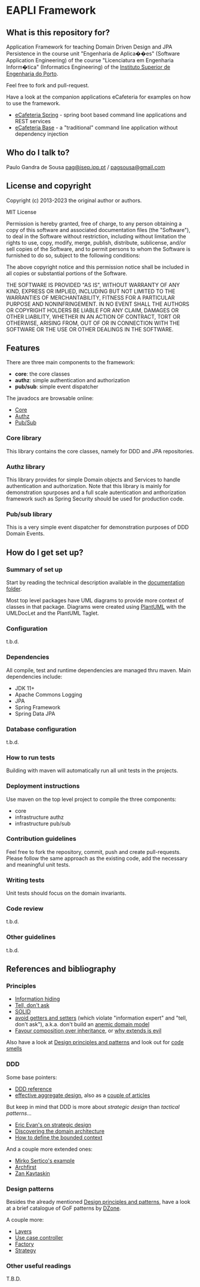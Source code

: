 # EAPLI Framework

## What is this repository for?

Application Framework for teaching Domain Driven Design and JPA Persistence in 
the course unit "Engenharia de Aplica��es" (Software Application Engineering) of 
the course "Licenciatura em Engenharia Inform�tica" (Informatics Engineering) of 
the [Instituto Superior de Engenharia do Porto](http://www.isep.ipp.pt).

Feel free to fork and pull-request.

Have a look at the companion applications eCafeteria for examples on how to use the framework.

- [eCafeteria Spring](https://bitbucket.org/pag_isep/ecafeteria-spring) - spring boot based command line applications and REST services
- [eCafeteria Base](https://bitbucket.org/pag_isep/ecafeteria-base) - a "traditional" command line application without dependency injection

## Who do I talk to?

Paulo Gandra de Sousa [pag@isep.ipp.pt](emailto:pag@isep.ipp.pt) / [pagsousa@gmail.com](emailto:pagsousa@gmail.com)

## License and copyright

Copyright (c) 2013-2023 the original author or authors.

MIT License

Permission is hereby granted, free of charge, to any person obtaining a copy
of this software and associated documentation files (the "Software"), to deal
in the Software without restriction, including without limitation the rights
to use, copy, modify, merge, publish, distribute, sublicense, and/or sell
copies of the Software, and to permit persons to whom the Software is
furnished to do so, subject to the following conditions:

The above copyright notice and this permission notice shall be included in all
copies or substantial portions of the Software.

THE SOFTWARE IS PROVIDED "AS IS", WITHOUT WARRANTY OF ANY KIND, EXPRESS OR
IMPLIED, INCLUDING BUT NOT LIMITED TO THE WARRANTIES OF MERCHANTABILITY,
FITNESS FOR A PARTICULAR PURPOSE AND NONINFRINGEMENT. IN NO EVENT SHALL THE
AUTHORS OR COPYRIGHT HOLDERS BE LIABLE FOR ANY CLAIM, DAMAGES OR OTHER
LIABILITY, WHETHER IN AN ACTION OF CONTRACT, TORT OR OTHERWISE, ARISING FROM,
OUT OF OR IN CONNECTION WITH THE SOFTWARE OR THE USE OR OTHER DEALINGS IN THE
SOFTWARE.

## Features

There are three main components to the framework:

- **core**: the core classes
- **authz**: simple authentication and authorization
- **pub/sub**: simple event dispatcher

The javadocs are browsable online:

- [Core](https://pagsousa.bitbucket.io/13.1/eapli.framework.core/)
- [Authz](https://pagsousa.bitbucket.io/13.0/eapli.framework.authz/)
- [Pub/Sub](https://pagsousa.bitbucket.io/13.0/eapli.framework.pubsub/)

### Core library

This library contains the core classes, namely for DDD and JPA repositories.

### Authz library

This library provides for simple Domain objects and Services to handle authentication 
and authorization. Note that this library is mainly for demonstration spurposes and a 
full scale autentication and anthorization framework such as Spring Security should be 
used for production code.

### Pub/sub library

This is a very simple event dispatcher for demonstration purposes of DDD Domain Events.

## How do I get set up?

### Summary of set up

Start by reading the technical description available in the [documentation folder](/documentation).

Most top level packages have UML diagrams to provide more context of classes 
in that package. Diagrams were created using [PlantUML](http://plantuml.com/) with the UMLDocLet and the PlantUML Taglet.


### Configuration

t.b.d.

### Dependencies

All compile, test and runtime dependencies are managed thru maven. Main 
dependencies include:

- JDK 11+
- Apache Commons Logging
- JPA
- Spring Framework
- Spring Data JPA

### Database configuration

t.b.d.

### How to run tests

Building with maven will automatically run all unit tests in the projects.

### Deployment instructions

Use maven on the top level project to compile the three components:

- core
- infrastructure authz
- infrastructure pub/sub

### Contribution guidelines

Feel free to fork the repository, commit, push and create pull-requests. Please 
follow the same approach as the existing code, add the necessary and 
meaningful unit tests.

### Writing tests

Unit tests should focus on the domain invariants.

### Code review

t.b.d.

### Other guidelines

t.b.d.

## References and bibliography

### Principles

- [Information hiding](https://stevemcconnell.com/articles/missing-in-action-information-hiding/)
- [Tell, don't ask](https://martinfowler.com/bliki/TellDontAsk.html)
- [SOLID](http://butunclebob.com/ArticleS.UncleBob.PrinciplesOfOod)
- [avoid getters and setters](https://www.javaworld.com/article/2073723/why-getter-and-setter-methods-are-evil.html) (which violate "information expert" and "tell, don't ask"), a.k.a. don't build an [anemic domain model](https://martinfowler.com/bliki/AnemicDomainModel.html)
- [Favour composition over inheritance](https://www.thoughtworks.com/insights/blog/composition-vs-inheritance-how-choose), or [why extends is evil](https://www.javaworld.com/article/2073649/why-extends-is-evil.html)

Also have a look at [Design principles and patterns](http://www.cvc.uab.es/shared/teach/a21291/temes/object_oriented_design/materials_adicionals/principles_and_patterns.pdf) and look out for [code smells](https://blog.codinghorror.com/code-smells/)

### DDD

Some base pointers:

- [DDD reference](http://domainlanguage.com/ddd/reference/)
- [effective aggregate design](http://www.informit.com/articles/printerfriendly/2020371), also as a [couple of articles](http://dddcommunity.org/library/vernon_2011/)

But keep in mind that DDD is more about _strategic design_ than _tactical patterns_...

- [Eric Evan's on strategic design](https://www.infoq.com/presentations/strategic-design-evans/)
- [Discovering the domain architecture](https://www.microsoftpressstore.com/articles/article.aspx?p=2248811&seqNum=3)
- [How to define the bounded context](https://codeburst.io/ddd-strategic-patterns-how-to-define-bounded-contexts-2dc70927976e)

And a couple more extended ones:

- [Mirko Sertico's example](https://www.mirkosertic.de/blog/2013/04/domain-driven-design-example/)
- [Archfirst](https://archfirst.org/domain-driven-design/)
- [Zan Kavtaskin](http://www.zankavtaskin.com/2014/12/applied-domain-driven-design-ddd-part-0.html)

### Design patterns

Besides the already mentioned [Design principles and patterns](http://www.cvc.uab.es/shared/teach/a21291/temes/object_oriented_design/materials_adicionals/principles_and_patterns.pdf), have a look at a brief catalogue of GoF patterns by [DZone](https://dzone.com/refcardz/design-patterns?chapter=1).

A couple more:

- [Layers](http://posa1.blogspot.com/2008/05/layered-architecture-pattern.html)
- [Use case controller](https://moodle.isep.ipp.pt/pluginfile.php/251066/mod_resource/content/1/UseCaseCtrl-EuroPLoP2001.pdf)
- [Factory](https://www.oodesign.com/factory-pattern.html)
- [Strategy](https://www.oodesign.com/strategy-pattern.html)

### Other useful readings

T.B.D.
